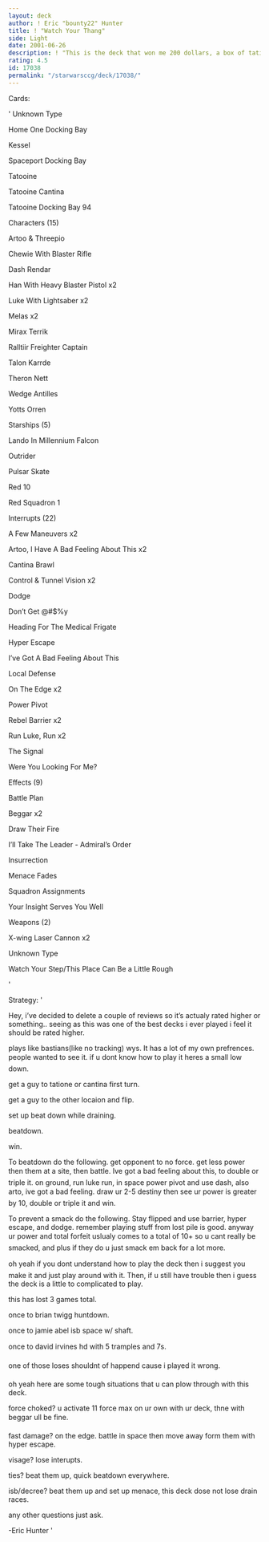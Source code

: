 ```yaml
---
layout: deck
author: ! Eric "bounty22" Hunter
title: ! "Watch Your Thang"
side: Light
date: 2001-06-26
description: ! "This is the deck that won me 200 dollars, a box of tatioone, and a sheet of relfections. and some locals"
rating: 4.5
id: 17038
permalink: "/starwarsccg/deck/17038/"
---
```

Cards: 

' 
Unknown Type

Home One Docking Bay 

Kessel 

Spaceport Docking Bay 

Tatooine 

Tatooine Cantina 

Tatooine Docking Bay 94 


Characters (15)

Artoo & Threepio 

Chewie With Blaster Rifle 

Dash Rendar 

Han With Heavy Blaster Pistol  x2

Luke With Lightsaber  x2

Melas  x2

Mirax Terrik 

Ralltiir Freighter Captain 

Talon Karrde 

Theron Nett 

Wedge Antilles 

Yotts Orren 


Starships (5)

Lando In Millennium Falcon 

Outrider 

Pulsar Skate 

Red 10 

Red Squadron 1 


Interrupts (22)

A Few Maneuvers  x2

Artoo, I Have A Bad Feeling About This  x2

Cantina Brawl 

Control & Tunnel Vision  x2

Dodge 

Don’t Get @#$%y 

Heading For The Medical Frigate 

Hyper Escape 

I’ve Got A Bad Feeling About This 

Local Defense 

On The Edge  x2

Power Pivot 

Rebel Barrier  x2

Run Luke, Run  x2

The Signal 

Were You Looking For Me? 


Effects (9)

Battle Plan 

Beggar  x2

Draw Their Fire 

I’ll Take The Leader - Admiral’s Order 

Insurrection 

Menace Fades 

Squadron Assignments 

Your Insight Serves You Well 


Weapons (2)

X-wing Laser Cannon  x2


Unknown Type

Watch Your Step/This Place Can Be a Little Rough 

'

Strategy: '

Hey, i’ve decided to delete a couple of reviews so it’s actualy rated higher or something.. seeing as this was one of the best decks i ever played i feel it should be rated higher.


plays like bastians(like no tracking) wys. It has a lot of my own prefrences. people wanted to see it. if u dont know how to play it heres a small low down.


get a guy to tatione or cantina first turn.

get a guy to the other locaion and flip.

set up beat down while draining.

beatdown.

win.


To beatdown do the following. get opponent to no force. get less power then them at a site, then battle. Ive got a bad feeling about this, to double or triple it. on ground, run luke run, in space power pivot and use dash, also arto, ive got a bad feeling. draw ur 2-5 destiny then see ur power is greater by 10, double or triple it and win.


To prevent a smack do the following. Stay flipped and use barrier, hyper escape, and dodge. remember playing stuff from lost pile is good. anyway ur power and total forfeit uslualy comes to a total of 10+ so u cant really be smacked, and plus if they do u just smack em back for a lot more.


oh yeah if you dont understand how to play the deck then i suggest you make it and just play around with it. Then, if u still have trouble then i guess the deck is a little to complicated to play.


this has lost 3 games total. 

once to brian twigg huntdown.

once to jamie abel isb space w/ shaft.

once to david irvines hd with 5 tramples and 7s.

one of those loses shouldnt of happend cause i played it wrong.


oh yeah here are some tough situations that u can plow through with this deck.


force choked? u activate 11 force max on ur own with ur deck, thne with beggar ull be fine.

fast damage? on the edge. battle in space then move away form them with hyper escape.

visage? lose interupts.

ties? beat them up, quick beatdown everywhere.

isb/decree? beat them up and set up menace, this deck dose not lose drain races.


any other questions just ask.


-Eric Hunter       '
